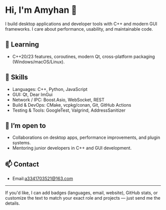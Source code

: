 # Hi, I'm Amyhan 👋

I build desktop applications and developer tools with C++ and modern GUI frameworks. I care about performance, usability, and maintainable code.

## 🌱 Learning
- C++20/23 features, coroutines, modern Qt, cross-platform packaging (Windows/macOS/Linux).

## 🧰 Skills
- Languages: C++, Python, JavaScript
- GUI: Qt, Dear ImGui
- Network / IPC: Boost.Asio, WebSocket, REST
- Build & DevOps: CMake, vcpkg/conan, Git, GitHub Actions
- Testing & Tools: GoogleTest, Valgrind, AddressSanitizer

## 🤝 I’m open to
- Collaborations on desktop apps, performance improvements, and plugin systems.
- Mentoring junior developers in C++ and GUI development.

## 📫 Contact
- Email:a3341703521@163.com
---

If you'd like, I can add badges (languages, email, website), GitHub stats, or customize the text to match your exact role and projects — just send me the details.
